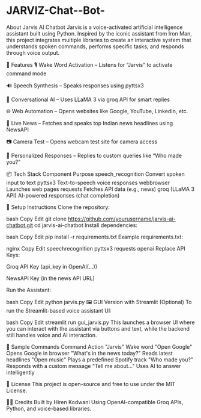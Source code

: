 # JARVIZ-Chat--Bot-
 About Jarvis AI Chatbot Jarvis is a voice-activated artificial intelligence assistant built using Python. Inspired by the iconic assistant from Iron Man, this project integrates multiple libraries to create an interactive system that understands spoken commands, performs specific tasks, and responds through voice output.

🚀 Features
🎙️ Wake Word Activation – Listens for “Jarvis” to activate command mode

🔊 Speech Synthesis – Speaks responses using pyttsx3

🧠 Conversational AI – Uses LLaMA 3 via groq API for smart replies

🌐 Web Automation – Opens websites like Google, YouTube, LinkedIn, etc.

📰 Live News – Fetches and speaks top Indian news headlines using NewsAPI

📷 Camera Test – Opens webcam test site for camera access

🧔 Personalized Responses – Replies to custom queries like “Who made you?”

📦 Tech Stack
Component	Purpose
speech_recognition	Convert spoken input to text
pyttsx3	Text-to-speech voice responses
webbrowser	Launches web pages
requests	Fetches API data (e.g., news)
groq (LLaMA 3 API)	AI-powered responses (chat completion)

🔧 Setup Instructions
Clone the repository:

bash
Copy
Edit
git clone https://github.com/yourusername/jarvis-ai-chatbot.git
cd jarvis-ai-chatbot
Install dependencies:

bash
Copy
Edit
pip install -r requirements.txt
Example requirements.txt:

nginx
Copy
Edit
speechrecognition
pyttsx3
requests
openai
Replace API Keys:

Groq API Key (api_key in OpenAI(...))

NewsAPI Key (in the news API URL)

Run the Assistant:

bash
Copy
Edit
python jarvis.py
🖼️ GUI Version with Streamlit (Optional)
To run the Streamlit-based voice assistant UI:

bash
Copy
Edit
streamlit run gui_jarvis.py
This launches a browser UI where you can interact with the assistant via buttons and text, while the backend still handles voice and AI interaction.

🧪 Sample Commands
Command	Action
"Jarvis"	Wake word
"Open Google"	Opens Google in browser
"What's in the news today?"	Reads latest headlines
"Open music"	Plays a predefined Spotify track
"Who made you?"	Responds with a custom message
"Tell me about..."	Uses AI to answer intelligently

📜 License
This project is open-source and free to use under the MIT License.

🙋‍♂️ Credits
Built by Hiren Kodwani
Using OpenAI-compatible Groq APIs, Python, and voice-based libraries.
